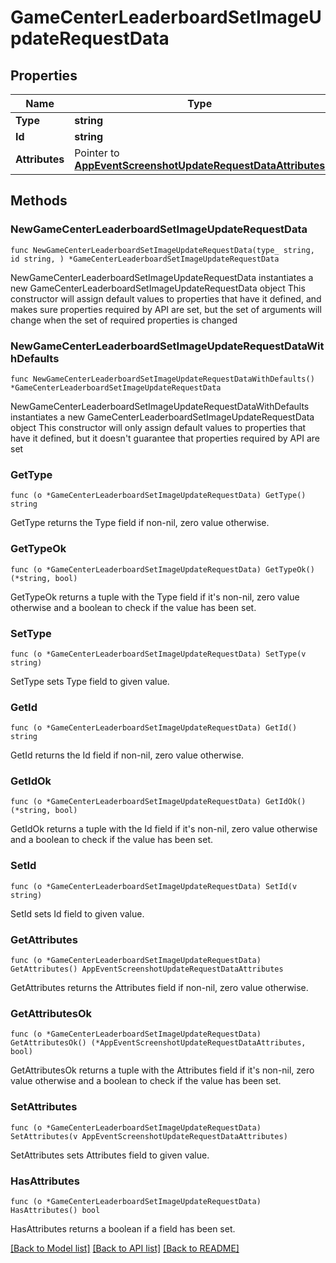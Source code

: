 # GameCenterLeaderboardSetImageUpdateRequestData

## Properties

Name | Type | Description | Notes
------------ | ------------- | ------------- | -------------
**Type** | **string** |  | 
**Id** | **string** |  | 
**Attributes** | Pointer to [**AppEventScreenshotUpdateRequestDataAttributes**](AppEventScreenshotUpdateRequestDataAttributes.md) |  | [optional] 

## Methods

### NewGameCenterLeaderboardSetImageUpdateRequestData

`func NewGameCenterLeaderboardSetImageUpdateRequestData(type_ string, id string, ) *GameCenterLeaderboardSetImageUpdateRequestData`

NewGameCenterLeaderboardSetImageUpdateRequestData instantiates a new GameCenterLeaderboardSetImageUpdateRequestData object
This constructor will assign default values to properties that have it defined,
and makes sure properties required by API are set, but the set of arguments
will change when the set of required properties is changed

### NewGameCenterLeaderboardSetImageUpdateRequestDataWithDefaults

`func NewGameCenterLeaderboardSetImageUpdateRequestDataWithDefaults() *GameCenterLeaderboardSetImageUpdateRequestData`

NewGameCenterLeaderboardSetImageUpdateRequestDataWithDefaults instantiates a new GameCenterLeaderboardSetImageUpdateRequestData object
This constructor will only assign default values to properties that have it defined,
but it doesn't guarantee that properties required by API are set

### GetType

`func (o *GameCenterLeaderboardSetImageUpdateRequestData) GetType() string`

GetType returns the Type field if non-nil, zero value otherwise.

### GetTypeOk

`func (o *GameCenterLeaderboardSetImageUpdateRequestData) GetTypeOk() (*string, bool)`

GetTypeOk returns a tuple with the Type field if it's non-nil, zero value otherwise
and a boolean to check if the value has been set.

### SetType

`func (o *GameCenterLeaderboardSetImageUpdateRequestData) SetType(v string)`

SetType sets Type field to given value.


### GetId

`func (o *GameCenterLeaderboardSetImageUpdateRequestData) GetId() string`

GetId returns the Id field if non-nil, zero value otherwise.

### GetIdOk

`func (o *GameCenterLeaderboardSetImageUpdateRequestData) GetIdOk() (*string, bool)`

GetIdOk returns a tuple with the Id field if it's non-nil, zero value otherwise
and a boolean to check if the value has been set.

### SetId

`func (o *GameCenterLeaderboardSetImageUpdateRequestData) SetId(v string)`

SetId sets Id field to given value.


### GetAttributes

`func (o *GameCenterLeaderboardSetImageUpdateRequestData) GetAttributes() AppEventScreenshotUpdateRequestDataAttributes`

GetAttributes returns the Attributes field if non-nil, zero value otherwise.

### GetAttributesOk

`func (o *GameCenterLeaderboardSetImageUpdateRequestData) GetAttributesOk() (*AppEventScreenshotUpdateRequestDataAttributes, bool)`

GetAttributesOk returns a tuple with the Attributes field if it's non-nil, zero value otherwise
and a boolean to check if the value has been set.

### SetAttributes

`func (o *GameCenterLeaderboardSetImageUpdateRequestData) SetAttributes(v AppEventScreenshotUpdateRequestDataAttributes)`

SetAttributes sets Attributes field to given value.

### HasAttributes

`func (o *GameCenterLeaderboardSetImageUpdateRequestData) HasAttributes() bool`

HasAttributes returns a boolean if a field has been set.


[[Back to Model list]](../README.md#documentation-for-models) [[Back to API list]](../README.md#documentation-for-api-endpoints) [[Back to README]](../README.md)


